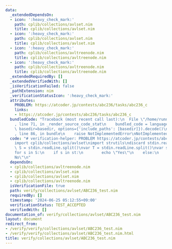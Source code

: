 ```yaml
---
data:
  _extendedDependsOn:
  - icon: ':heavy_check_mark:'
    path: cplib/collections/avlset.nim
    title: cplib/collections/avlset.nim
  - icon: ':heavy_check_mark:'
    path: cplib/collections/avlset.nim
    title: cplib/collections/avlset.nim
  - icon: ':heavy_check_mark:'
    path: cplib/collections/avltreenode.nim
    title: cplib/collections/avltreenode.nim
  - icon: ':heavy_check_mark:'
    path: cplib/collections/avltreenode.nim
    title: cplib/collections/avltreenode.nim
  _extendedRequiredBy: []
  _extendedVerifiedWith: []
  _isVerificationFailed: false
  _pathExtension: nim
  _verificationStatusIcon: ':heavy_check_mark:'
  attributes:
    PROBLEM: https://atcoder.jp/contests/abc236/tasks/abc236_c
    links:
    - https://atcoder.jp/contests/abc236/tasks/abc236_c
  bundledCode: "Traceback (most recent call last):\n  File \"/home/runner/.local/lib/python3.10/site-packages/onlinejudge_verify/documentation/build.py\"\
    , line 71, in _render_source_code_stat\n    bundled_code = language.bundle(stat.path,\
    \ basedir=basedir, options={'include_paths': [basedir]}).decode()\n  File \"/home/runner/.local/lib/python3.10/site-packages/onlinejudge_verify/languages/nim.py\"\
    , line 86, in bundle\n    raise NotImplementedError\nNotImplementedError\n"
  code: "# verification-helper: PROBLEM https://atcoder.jp/contests/abc236/tasks/abc236_c\n\
    import cplib/collections/avlset\nimport strutils\ndiscard stdin.readLine\nvar\
    \ S = stdin.readLine.split()\nvar T = stdin.readLine.split()\nvar st = initAvlSortedMultiset(T)\n\
    for s in S:\n    if s in st:\n        echo \"Yes\"\n    else:\n        echo \"\
    No\"\n"
  dependsOn:
  - cplib/collections/avltreenode.nim
  - cplib/collections/avlset.nim
  - cplib/collections/avlset.nim
  - cplib/collections/avltreenode.nim
  isVerificationFile: true
  path: verify/collections/avlset/ABC236_test.nim
  requiredBy: []
  timestamp: '2024-06-25 05:12:55+09:00'
  verificationStatus: TEST_ACCEPTED
  verifiedWith: []
documentation_of: verify/collections/avlset/ABC236_test.nim
layout: document
redirect_from:
- /verify/verify/collections/avlset/ABC236_test.nim
- /verify/verify/collections/avlset/ABC236_test.nim.html
title: verify/collections/avlset/ABC236_test.nim
---
```

